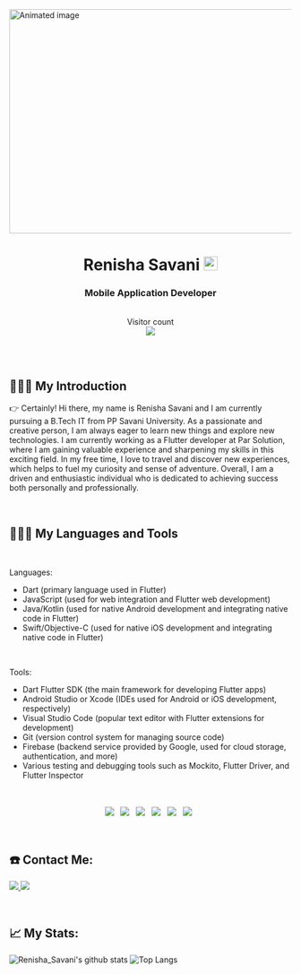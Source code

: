 <img src="https://media.giphy.com/media/xTiTnxpQ3ghPiB2Hp6/giphy.gif" alt="Animated image" width="4500" height="400">

<h1 align="center">Renisha Savani     <img src="https://media.giphy.com/media/hvRJCLFzcasrR4ia7z/giphy.gif" width="25px"></h1>
<h3 align="center">Mobile Application Developer</h3>

<div align="center">

<p align="center"> 
  <br>
  Visitor count<br>
  
  <img src="https://profile-counter.glitch.me/renishaasavani/count.svg" />
</p>
</p>
</div>
<br >
<br />


## 👨🏻‍💻 My Introduction

👉
Certainly! Hi there, my name is Renisha Savani and I am currently pursuing a B.Tech IT from PP Savani University. As a passionate and creative person, I am always eager to learn new things and explore new technologies. I am currently working as a Flutter developer at Par Solution, where I am gaining valuable experience and sharpening my skills in this exciting field. In my free time, I love to travel and discover new experiences, which helps to fuel my curiosity and sense of adventure. Overall, I am a driven and enthusiastic individual who is dedicated to achieving success both personally and professionally.

<br>


## 👨🏻‍💻 My Languages and Tools
<br>

Languages:

<ul>
  <li>Dart (primary language used in Flutter)</li>
  <li>JavaScript (used for web integration and Flutter web development)</li>
  <li>Java/Kotlin (used for native Android development and integrating native code in Flutter)</li>
  <li>Swift/Objective-C (used for native iOS development and integrating native code in Flutter)</li>
</ul>
<br>

Tools:

<ul>
  <li>Dart Flutter SDK (the main framework for developing Flutter apps)</li>
  <li>Android Studio or Xcode (IDEs used for Android or iOS development, respectively)</li>
  <li>Visual Studio Code (popular text editor with Flutter extensions for development)</li>
  <li>Git (version control system for managing source code)</li>
  <li>Firebase (backend service provided by Google, used for cloud storage, authentication, and more)</li>
  <li>Various testing and debugging tools such as Mockito, Flutter Driver, and Flutter Inspector</li>
</ul>



<p align="center">
 <br/>
<br/>
<img src="https://img.shields.io/badge/OS-Windows%2010-informational?style=for-the-badge&logo=windows&logoColor=white" />&nbsp;&nbsp;
<img src="https://img.shields.io/badge/Kali-linux%20-informational?style=for-the-badge&logo=linux&logoColor=white" />&nbsp;&nbsp;
<img src="https://img.shields.io/badge/Android%2010-informational?style=for-the-badge&logo=Android&logoColor=white" />&nbsp;&nbsp;  
<img src="https://img.shields.io/badge/Browser-Chrome-blue?style=for-the-badge&logo=google-chrome&logoColor=white" />&nbsp;&nbsp;
<img src="https://img.shields.io/badge/Browser-epic%20-informational?style=for-the-badge&logo=google-chrome&&logoColor=white" />&nbsp;&nbsp;
<img src="https://img.shields.io/badge/Editor-VSCode-blue?style=for-the-badge&logo=visual-studio-code&logoColor=white" />&nbsp;&nbsp;
</p>

<p>&nbsp;</p>

## ☎️ Contact Me:
<!-- <p align="center"> -->
<a href="https://bit.ly/renishasavani_linkedin">
  <img src="https://img.shields.io/badge/Linkedin-blue?style=flat&logo=linkedin&labelColor=blue">
</a>
<a href="mailto:renishasavani@gmail.com?subject=Hello%20Dhruv,%20From%20Github">
  <img src="https://img.shields.io/badge/-Gmail-%23db483b?style=flat&logo=Gmail&labelColor=red&logoColor=white">
</a>
<!-- </p> -->

<p>&nbsp;</p>

## 📈 My Stats: 

![Renisha_Savani's github stats](https://github-readme-stats.vercel.app/api?username=renishaasavani&count_private=true&show_icons=true&hide=issues,contribs)
![Top Langs](https://github-readme-stats.vercel.app/api/top-langs/?username=renishaasavani&layout=compact)
<br>
<br>

